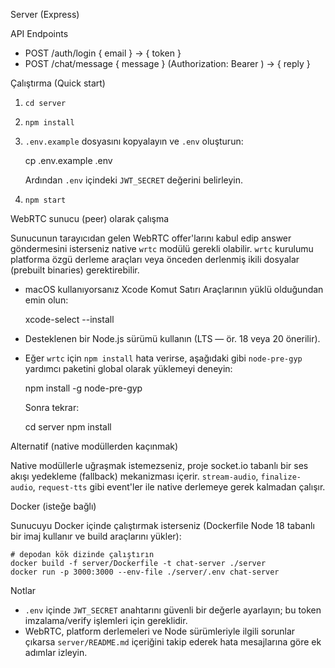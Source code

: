 Server (Express)

API Endpoints

- POST /auth/login  { email } -> { token }
- POST /chat/message  { message }  (Authorization: Bearer <token>) -> { reply }

Çalıştırma (Quick start)

1. `cd server`
2. `npm install`
3. `.env.example` dosyasını kopyalayın ve `.env` oluşturun:

	 cp .env.example .env

	 Ardından `.env` içindeki `JWT_SECRET` değerini belirleyin.
4. `npm start`

WebRTC sunucu (peer) olarak çalışma

Sunucunun tarayıcıdan gelen WebRTC offer'larını kabul edip answer göndermesini isterseniz native `wrtc` modülü gerekli olabilir. `wrtc` kurulumu platforma özgü derleme araçları veya önceden derlenmiş ikili dosyalar (prebuilt binaries) gerektirebilir.

- macOS kullanıyorsanız Xcode Komut Satırı Araçlarının yüklü olduğundan emin olun:

	xcode-select --install

- Desteklenen bir Node.js sürümü kullanın (LTS — ör. 18 veya 20 önerilir).

- Eğer `wrtc` için `npm install` hata verirse, aşağıdaki gibi `node-pre-gyp` yardımcı paketini global olarak yüklemeyi deneyin:

	npm install -g node-pre-gyp

	Sonra tekrar:

	cd server
	npm install

Alternatif (native modüllerden kaçınmak)

Native modüllerle uğraşmak istemezseniz, proje socket.io tabanlı bir ses akışı yedekleme (fallback) mekanizması içerir. `stream-audio`, `finalize-audio`, `request-tts` gibi event'ler ile native derlemeye gerek kalmadan çalışır.

Docker (isteğe bağlı)

Sunucuyu Docker içinde çalıştırmak isterseniz (Dockerfile Node 18 tabanlı bir imaj kullanır ve build araçlarını yükler):

	# depodan kök dizinde çalıştırın
	docker build -f server/Dockerfile -t chat-server ./server
	docker run -p 3000:3000 --env-file ./server/.env chat-server

Notlar

- `.env` içinde `JWT_SECRET` anahtarını güvenli bir değerle ayarlayın; bu token imzalama/verify işlemleri için gereklidir.
- WebRTC, platform derlemeleri ve Node sürümleriyle ilgili sorunlar çıkarsa `server/README.md` içeriğini takip ederek hata mesajlarına göre ek adımlar izleyin.

